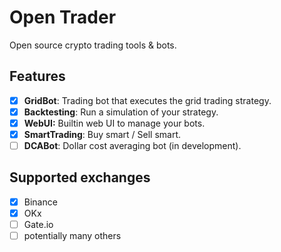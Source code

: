 # Open Trader

Open source crypto trading tools & bots.

## Features

- [x] **GridBot**: Trading bot that executes the grid trading strategy.
- [x] **Backtesting**: Run a simulation of your strategy.
- [x] **WebUI:** Builtin web UI to manage your bots.
- [x] **SmartTrading**: Buy smart / Sell smart.
- [ ] **DCABot**: Dollar cost averaging bot (in development).

## Supported exchanges

- [x] Binance
- [x] OKx
- [ ] Gate.io
- [ ] potentially many others
